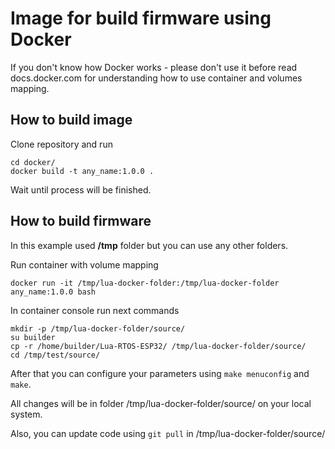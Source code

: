 # Image for build firmware using Docker

If you don't know how Docker works - please don't use it before read docs.docker.com for understanding how to use container and volumes mapping.

## How to build image

Clone repository and run
```
cd docker/
docker build -t any_name:1.0.0 .
```

Wait until process will be finished.

## How to build firmware

In this example used **/tmp** folder but you can use any other folders.

Run container with volume mapping

```
docker run -it /tmp/lua-docker-folder:/tmp/lua-docker-folder any_name:1.0.0 bash
```

In container console run next commands
```
mkdir -p /tmp/lua-docker-folder/source/
su builder
cp -r /home/builder/Lua-RTOS-ESP32/ /tmp/lua-docker-folder/source/
cd /tmp/test/source/
```

After that you can configure your parameters using `make menuconfig` and `make`.

All changes will be in folder /tmp/lua-docker-folder/source/ on your local system.

Also, you can update code using `git pull` in /tmp/lua-docker-folder/source/

